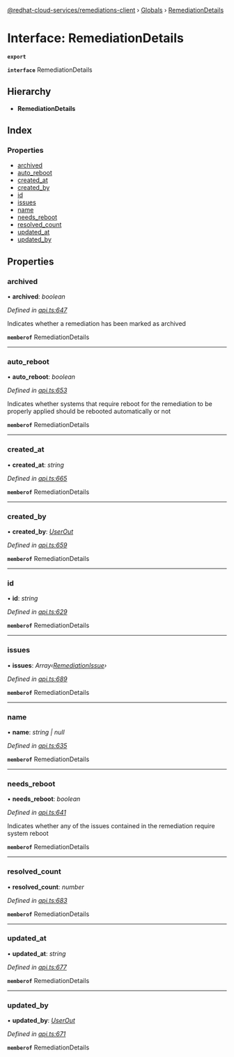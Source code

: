 [@redhat-cloud-services/remediations-client](../README.md) › [Globals](../globals.md) › [RemediationDetails](remediationdetails.md)

# Interface: RemediationDetails

**`export`** 

**`interface`** RemediationDetails

## Hierarchy

* **RemediationDetails**

## Index

### Properties

* [archived](remediationdetails.md#archived)
* [auto_reboot](remediationdetails.md#auto_reboot)
* [created_at](remediationdetails.md#created_at)
* [created_by](remediationdetails.md#created_by)
* [id](remediationdetails.md#id)
* [issues](remediationdetails.md#issues)
* [name](remediationdetails.md#name)
* [needs_reboot](remediationdetails.md#needs_reboot)
* [resolved_count](remediationdetails.md#resolved_count)
* [updated_at](remediationdetails.md#updated_at)
* [updated_by](remediationdetails.md#updated_by)

## Properties

###  archived

• **archived**: *boolean*

*Defined in [api.ts:647](https://github.com/fhlavac/javascript-clients/blob/master/packages/remediations/api.ts#L647)*

Indicates whether a remediation has been marked as archived

**`memberof`** RemediationDetails

___

###  auto_reboot

• **auto_reboot**: *boolean*

*Defined in [api.ts:653](https://github.com/fhlavac/javascript-clients/blob/master/packages/remediations/api.ts#L653)*

Indicates whether systems that require reboot for the remediation to be properly applied should be rebooted automatically or not

**`memberof`** RemediationDetails

___

###  created_at

• **created_at**: *string*

*Defined in [api.ts:665](https://github.com/fhlavac/javascript-clients/blob/master/packages/remediations/api.ts#L665)*

**`memberof`** RemediationDetails

___

###  created_by

• **created_by**: *[UserOut](userout.md)*

*Defined in [api.ts:659](https://github.com/fhlavac/javascript-clients/blob/master/packages/remediations/api.ts#L659)*

**`memberof`** RemediationDetails

___

###  id

• **id**: *string*

*Defined in [api.ts:629](https://github.com/fhlavac/javascript-clients/blob/master/packages/remediations/api.ts#L629)*

**`memberof`** RemediationDetails

___

###  issues

• **issues**: *Array‹[RemediationIssue](remediationissue.md)›*

*Defined in [api.ts:689](https://github.com/fhlavac/javascript-clients/blob/master/packages/remediations/api.ts#L689)*

**`memberof`** RemediationDetails

___

###  name

• **name**: *string | null*

*Defined in [api.ts:635](https://github.com/fhlavac/javascript-clients/blob/master/packages/remediations/api.ts#L635)*

**`memberof`** RemediationDetails

___

###  needs_reboot

• **needs_reboot**: *boolean*

*Defined in [api.ts:641](https://github.com/fhlavac/javascript-clients/blob/master/packages/remediations/api.ts#L641)*

Indicates whether any of the issues contained in the remediation require system reboot

**`memberof`** RemediationDetails

___

###  resolved_count

• **resolved_count**: *number*

*Defined in [api.ts:683](https://github.com/fhlavac/javascript-clients/blob/master/packages/remediations/api.ts#L683)*

**`memberof`** RemediationDetails

___

###  updated_at

• **updated_at**: *string*

*Defined in [api.ts:677](https://github.com/fhlavac/javascript-clients/blob/master/packages/remediations/api.ts#L677)*

**`memberof`** RemediationDetails

___

###  updated_by

• **updated_by**: *[UserOut](userout.md)*

*Defined in [api.ts:671](https://github.com/fhlavac/javascript-clients/blob/master/packages/remediations/api.ts#L671)*

**`memberof`** RemediationDetails
